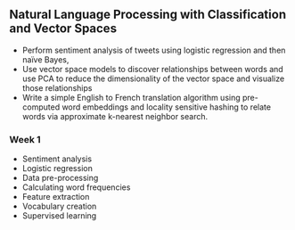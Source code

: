## Natural Language Processing with Classification and Vector Spaces
- Perform sentiment analysis of tweets using logistic regression and then naïve Bayes, 
- Use vector space models to discover relationships between words and use PCA to reduce the dimensionality of the vector space and visualize those relationships 
- Write a simple English to French translation algorithm using pre-computed word embeddings and locality sensitive hashing to relate words via approximate k-nearest neighbor search.

### Week 1
- Sentiment analysis
- Logistic regression
- Data pre-processing
- Calculating word frequencies
- Feature extraction
- Vocabulary creation
- Supervised learning